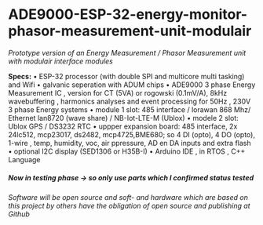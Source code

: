 # **ADE9000-ESP-32-energy-monitor-phasor-measurement-unit-modulair**

*Prototype version of an Energy Measurement / Phasor Measurement unit with modulair interface modules*

**Specs:**
•	ESP-32 processor (with double SPI and multicore multi tasking) and Wifi 
•	galvanic seperation with ADUM chips 
•	ADE9000 3 phase Energy Measurement IC , version for CT (5VA) or 
        rogowski (0.1mV/A), 8kHz wavebuffering , harmonics analyses and 
        event processing for 50Hz , 230V 3 phase Energy systems 
•	module 1 slot: 485 interface / lorawan 868 Mhz/ Ethernet lan8720 (wave share)
                         / NB-Iot-LTE-M (Ublox) 
•	modele 2 slot: Ublox GPS / DS3232 RTC 
•	uppper expansion board: 485 interface, 2x 24lc512, mcp23017, ds2482, mcp4725,BME680; 
        so 4 DI (opto), 4 DO (opto), 1-wire , temp, humidity, voc, air ppressure, 
	AD en DA inputs and extra flash 
•	optional I2C display  (SED1306 or H35B-I)
•	Arduino IDE , in RTOS , C++ Language 

##### *Now in testing phase -> so only use parts which I confirmed status tested*

*Software will be open source and soft- and hardware which are based on this 
project by others have the obligation of open source and publishing at Github*
